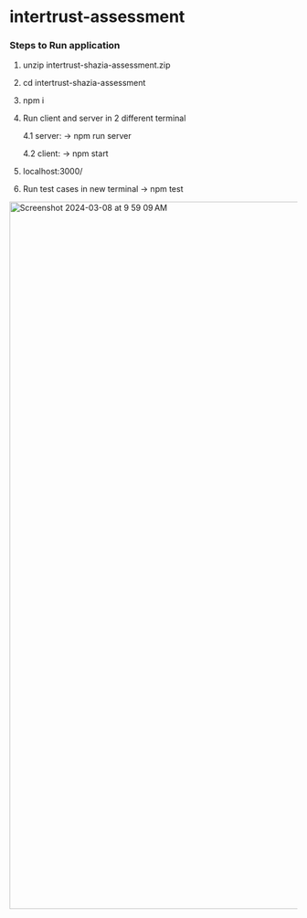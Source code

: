 # intertrust-assessment

### Steps to Run application

1. unzip intertrust-shazia-assessment.zip
2. cd intertrust-shazia-assessment
3. npm i
4. Run client and server in 2 different terminal

     4.1 server:
    -> npm run server

    4.2 client:
    -> npm start

5. localhost:3000/
6. Run test cases in new terminal
    -> npm test

<img width="1239" alt="Screenshot 2024-03-08 at 9 59 09 AM" src="https://github.com/Subhadra-21/intertrust-assessment/assets/59275926/a4d1b314-53ba-48a8-a8a7-8906ffa33ae2">

